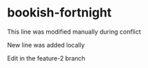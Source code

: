 # bookish-fortnight

This line was modified manually during conflict

New line was added locally

Edit in the feature-2 branch
